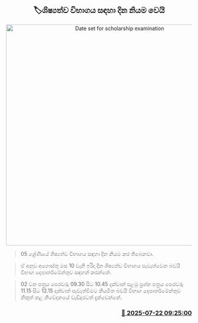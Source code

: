 <p align='center'><b><h2 align='center' title='Date set for scholarship examination'>🏷ශිෂ්‍යත්ව විභාගය සඳහා දින නියම වෙයි</h2></b></p>
<p align='center'><img src='https://helakuru.sgp1.cdn.digitaloceanspaces.com/esana/images/lib/grade-5-scholarship-exam.jpg' width='600' alt='Date set for scholarship examination'></p>

> 05 ශ්‍රේණියේ ශිෂ්‍යත්ව විභාගය සඳහා දින නියම කර තිබෙනවා.

> ඒ අනුව අගොස්තු මස 10 වැනි ඉරිදා දින ශිෂ්‍යත්ව විභාගය පැවැත්වෙන බවයි විභාග දෙපාර්තමේන්තුව සඳහන් කරන්නේ.

> 02 වන පත්‍රය පෙරවරු 09.30 සිට 10.45 දක්වාත් පළමු ප්‍රශ්න පත්‍රය පෙරවරු 11.15 සිට 12.15 දක්වාත් පැවැත්වීමට නියමිත බවයි විභාග දෙපාර්තමේන්තුව නිකුත් කළ නිවේදනයේ වැඩිදුරටත් දැක්වෙන්නේ.



<h3 align='right'><a href='https://www.helakuru.lk/esana/p/112052/'>📅 2025-07-22 09:25:00</a></h3>
